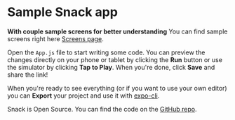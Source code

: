 # Sample Snack app
 **With couple sample screens for better understanding**
 You can find sample screens right here [Screens page](https://github.com/sleepwell95/Basic-RN-Application/tree/master/screens).

Open the `App.js` file to start writing some code. You can preview the changes directly on your phone or tablet by clicking the **Run** button or use the simulator by clicking **Tap to Play**. When you're done, click **Save** and share the link!

When you're ready to see everything (or if you want to use your own editor) you can **Export** your project and use it with [expo-cli](https://docs.expo.io/versions/latest/introduction/installation.html).


Snack is Open Source. You can find the code on the [GitHub repo](https://github.com/expo/snack-web).
